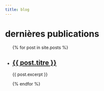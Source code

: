 ```yaml
---
title: blog
---
```

# dernières publications

<ul>
  {% for post in site.posts %}
  <li>
    <h2><a href="{{ post.url }}">{{ post.titre }}</a></h2>
    <p>{{ post.excerpt }}</p>
  </li>
  {% endfor %}
</ul>
